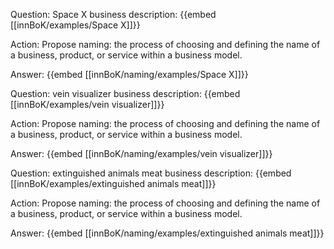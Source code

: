 Question: Space X business description:
{{embed [[innBoK/examples/Space X]]}}

Action: Propose naming: the process of choosing and defining the name of a business, product, or service within a business model.

Answer:
{{embed [[innBoK/naming/examples/Space X]]}}

Question: vein visualizer business description:
{{embed [[innBoK/examples/vein visualizer]]}}

Action: Propose naming: the process of choosing and defining the name of a business, product, or service within a business model.

Answer:
{{embed [[innBoK/naming/examples/vein visualizer]]}}

Question: extinguished animals meat business description:
{{embed [[innBoK/examples/extinguished animals meat]]}}

Action: Propose naming: the process of choosing and defining the name of a business, product, or service within a business model.

Answer:
{{embed [[innBoK/naming/examples/extinguished animals meat]]}}



